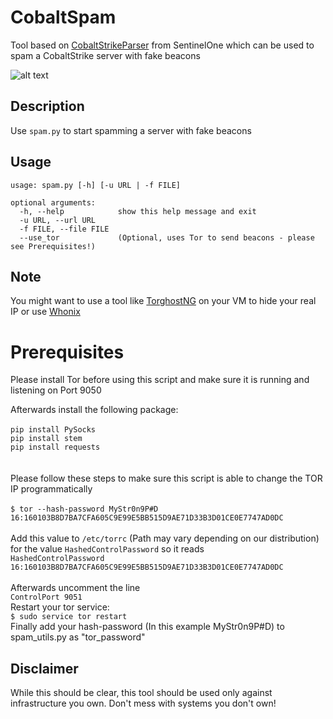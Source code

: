 # CobaltSpam
Tool based on [CobaltStrikeParser](https://github.com/Sentinel-One/CobaltStrikeParser) from SentinelOne which can be used to spam a CobaltStrike server with fake beacons

![alt text](https://github.com/hariomenkel/CobaltSpam/blob/master/CS.PNG?raw=true)

## Description
Use `spam.py` to start spamming a server with fake beacons

## Usage
```
usage: spam.py [-h] [-u URL | -f FILE]

optional arguments:
  -h, --help            show this help message and exit
  -u URL, --url URL
  -f FILE, --file FILE
  --use_tor             (Optional, uses Tor to send beacons - please see Prerequisites!)

```

## Note
You might want to use a tool like [TorghostNG](https://github.com/GitHackTools/TorghostNG) on your VM to hide your real IP or use [Whonix](https://www.whonix.org/)

# Prerequisites
Please install Tor before using this script and make sure it is running and listening on Port 9050

Afterwards install the following package:<BR>
<BR>
`pip install PySocks`<BR>
`pip install stem`<BR>
`pip install requests`<BR>
<BR>  
Please follow these steps to make sure this script is able to change the TOR IP programmatically<BR>
<BR>
`$ tor --hash-password MyStr0n9P#D`<BR>
`16:160103B8D7BA7CFA605C9E99E5BB515D9AE71D33B3D01CE0E7747AD0DC`<BR>
<BR>
Add this value to `/etc/torrc` (Path may vary depending on our distribution) for the value `HashedControlPassword` so it reads<BR>
`HashedControlPassword 16:160103B8D7BA7CFA605C9E99E5BB515D9AE71D33B3D01CE0E7747AD0DC`<BR>
<BR>
Afterwards uncomment the line<BR>
`ControlPort 9051`<BR>
Restart your tor service:
<BR>
`$ sudo service tor restart`
<BR>
Finally add your hash-password (In this example MyStr0n9P#D) to spam_utils.py as "tor_password"

## Disclaimer
While this should be clear, this tool should be used only against infrastructure you own. Don't mess with systems you don't own! 


